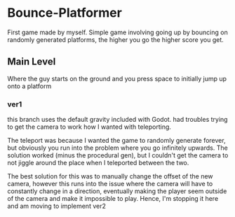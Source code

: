 # Bounce-Platformer
First game made by myself. Simple game involving going up by bouncing on randomly generated platforms, the higher you go the higher score you get.

## Main Level
Where the guy starts on the ground and you press space to initially jump up onto a platform

### ver1
this branch uses the default gravity included with Godot.
had troubles trying to get the camera to work how I wanted with teleporting.

The teleport was because I wanted the game to randomly generate forever, but obviously you run into the problem where you go infinitely upwards.
The solution worked (minus the procedural gen), but I couldn't get the camera to not jiggle around the place when I teleported between the two.

The best solution for this was to manually change the offset of the new camera, however this runs into the issue where the camera will have to constantly change in a direction, eventually making the player seem outside of the camera and make it impossible to play. Hence, I'm stopping it here and am moving to implement ver2
